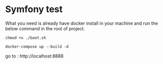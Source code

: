 # Symfony test
What you need is already have docker install in your machine and run the below command in the root of project.

```chmod +x ./boot.sh```

```docker-compose up --build -d ```

go to : http://localhost:8888
